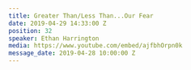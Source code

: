 ```yaml
---
title: Greater Than/Less Than...Our Fear
date: 2019-04-29 14:33:00 Z
position: 32
speaker: Ethan Harrington
media: https://www.youtube.com/embed/ajfbhOrpn0k
message_date: 2019-04-28 10:00:00 Z
---
```


